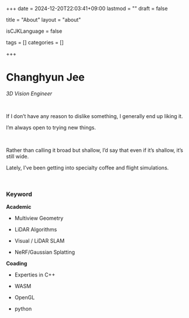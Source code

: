 +++
date = 2024-12-20T22:03:41+09:00
lastmod = ""
draft = false

title = "About"
layout = "about"

isCJKLanguage = false

tags = []
categories = []

+++

# Changhyun Jee

_3D Vision Engineer_

&nbsp;

If I don’t have any reason to dislike something, I generally end up liking it.

I’m always open to trying new things.

&nbsp;

Rather than calling it broad but shallow, I’d say that even if it’s shallow, it’s still wide.

Lately, I’ve been getting into specialty coffee and flight simulations.

&nbsp;

### Keyword

__Academic__

- Multiview Geometry

- LiDAR Algorithms

- Visual / LiDAR SLAM

- NeRF/Gaussian Splatting


__Coading__

- Experties in C++

- WASM

- OpenGL

- python
